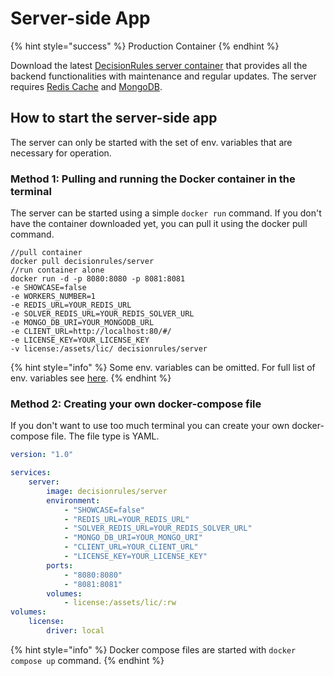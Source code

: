 # Server-side App

{% hint style="success" %}
Production Container
{% endhint %}

Download the latest [DecisionRules server container](https://hub.docker.com/r/decisionrules/server) that provides all the backend functionalities with maintenance and regular updates. The server requires [Redis Cache](https://redis.io) and [MongoDB](https://www.mongodb.com).

## How to start the server-side app

The server can only be started with the set of env. variables that are necessary for operation.

### Method 1: Pulling and running the Docker container in the terminal

The server can be started using a simple `docker run` command. If you don't have the container downloaded yet, you can pull it using the docker pull command.

```
//pull container
docker pull decisionrules/server
//run container alone
docker run -d -p 8080:8080 -p 8081:8081
-e SHOWCASE=false
-e WORKERS_NUMBER=1
-e REDIS_URL=YOUR_REDIS_URL
-e SOLVER_REDIS_URL=YOUR_REDIS_SOLVER_URL
-e MONGO_DB_URI=YOUR_MONGODB_URL
-e CLIENT_URL=http://localhost:80/#/
-e LICENSE_KEY=YOUR_LICENSE_KEY
-v license:/assets/lic/ decisionrules/server
```

{% hint style="info" %}
Some env. variables can be omitted. For full list of env. variables see [here](containers-environmental-variables.md).
{% endhint %}

### Method 2: Creating your own docker-compose file

If you don't want to use too much terminal you can create your own docker-compose file. The file type is YAML.

```yaml
version: "1.0"

services:
    server:
        image: decisionrules/server
        environment:
            - "SHOWCASE=false"
            - "REDIS_URL=YOUR_REDIS_URL"
            - "SOLVER_REDIS_URL=YOUR_REDIS_SOLVER_URL"
            - "MONGO_DB_URI=YOUR_MONGO_URI"
            - "CLIENT_URL=YOUR_CLIENT_URL"
            - "LICENSE_KEY=YOUR_LICENSE_KEY"
        ports:
            - "8080:8080"
            - "8081:8081"
        volumes:
            - license:/assets/lic/:rw
volumes:
    license:
        driver: local
```

{% hint style="info" %}
Docker compose files are started with `docker compose up` command.
{% endhint %}
